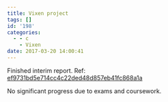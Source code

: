 ```yaml
---
title: Vixen project
tags: []
id: '198'
categories:
  - - c
    - Vixen
date: 2017-03-20 14:00:41
---
```


Finished interim report. Ref: [ef9731bd5e714cc4c22ded48d857eb41fc868a1a](https://github.com/zhiyb/EE9-APRJ/commit/ef9731bd5e714cc4c22ded48d857eb41fc868a1a)

No significant progress due to exams and coursework.